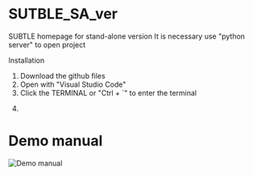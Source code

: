 # SUTBLE_SA_ver
SUBTLE homepage for stand-alone version
It is necessary use "python server" to open project

Installation
1. Download the github files
2. Open with "Visual Studio Code"
3. Click the TERMINAL or "Ctrl + `" to enter the terminal
4. `````python -m http.server

# Demo manual
![Demo manual](https://github.com/spkim8804/SUTBLE_SA_ver/blob/master/files/photo/demo_manual.png)
